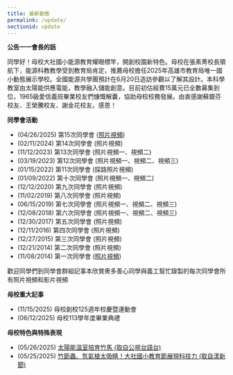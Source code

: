```yaml
---
title: 最新動態
permalink: /update/
sectionid: update
---
```


**公告一一會長的話**

同學好！母校大社國小能源教育耀眼標竿，開創校園新特色。母校在張素菁校長領航下，能源科教教學受到教育局肯定，推薦母校擔任2025年高雄市教育局唯一國小動態展示學校。全國能源共學團預計在6月20日造訪參觀以了解其設計。本科學教室由太陽能供應電能，教學融入儲能創意。目前初估經費15萬元已全數募集到位，1965級愛信義班畢業校友們慷慨解囊，協助母校校務發展。由衷感謝蘇銀芬校友、王榮騰校友、謝金花校友。感恩！

**同學會活動**

- (04/26/2025) 第15次同學會 ([照片視頻](/img/reunion_15.mp4))
- (02/11/2024) 第14次同學會 (照片視頻)
- (11/12/2023) 第13次同學會 (照片視頻一、視頻二)
- (03/19/2023) 第12次同學會 (照片視頻一、視頻二、視頻三)
- (01/15/2022) 第11次同學會 (探路照片視頻)
- (01/09/2022) 第十次同學會 (照片視頻一、視頻二)
- (12/12/2020) 第九次同學會 (照片視頻)
- (11/02/2019) 第八次同學會 (照片視頻)
- (06/15/2019) 第七次同學會 (照片視頻一、視頻二、視頻三)
- (12/08/2018) 第六次同學會 (照片視頻一、視頻二、視頻三)
- (12/30/2017) 第五次同學會 (照片視頻)
- (12/11/2016) 第四次同學會 (照片視頻)
- (12/27/2015) 第三次同學會 (照片視頻)
- (12/21/2014) 第二次同學會 (照片視頻)
- (11/08/2014) 第一次同學會 ([照片視頻](/img/first_reunion.mp4))

歡迎同學們到同學會群組記事本欣賞衆多善心同學與義工幫忙錄製的每次同學會所有照片視頻和影片視頻

**母校重大記事**

- (11/15/2025) 母校創校125週年校慶暨運動會
- (06/12/2025) 母校113學年度畢業典禮

**母校特色與特殊表現**

- (05/26/2025) [太陽能溫室培育竹馬 (取自公視台語台)](https://youtu.be/w_KBDopFaEM?si=-QS5kjmTrBgBb-ns)
- (05/25/2025) [竹節蟲、氫氣槍太吸睛！大社國小教育節展現科技力 (取自漾新聞)](https://youngnews3631.com/news_detail.php?NewsID=10614)


